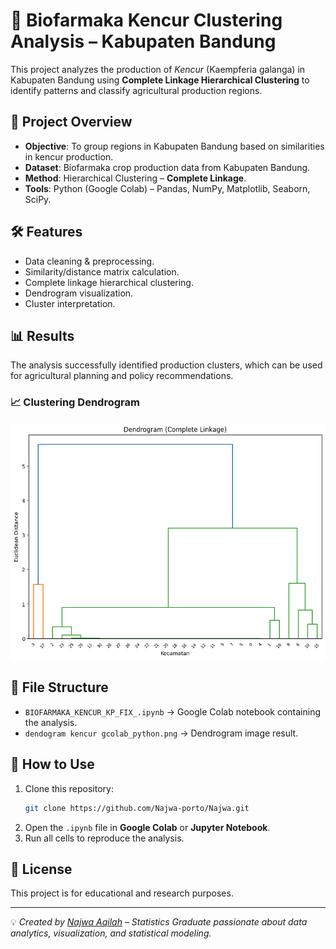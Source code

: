
# 🌱 Biofarmaka Kencur Clustering Analysis – Kabupaten Bandung

This project analyzes the production of *Kencur* (Kaempferia galanga) in Kabupaten Bandung using **Complete Linkage Hierarchical Clustering** to identify patterns and classify agricultural production regions.

## 📌 Project Overview
- **Objective**: To group regions in Kabupaten Bandung based on similarities in kencur production.
- **Dataset**: Biofarmaka crop production data from Kabupaten Bandung.
- **Method**: Hierarchical Clustering – **Complete Linkage**.
- **Tools**: Python (Google Colab) – Pandas, NumPy, Matplotlib, Seaborn, SciPy.

## 🛠 Features
- Data cleaning & preprocessing.
- Similarity/distance matrix calculation.
- Complete linkage hierarchical clustering.
- Dendrogram visualization.
- Cluster interpretation.

## 📊 Results
The analysis successfully identified production clusters, which can be used for agricultural planning and policy recommendations.

### 📈 Clustering Dendrogram
![Kencur Clustering Dendrogram](dendogram%20kencur%20gcolab_python.png)

## 📂 File Structure
- `BIOFARMAKA_KENCUR_KP_FIX_.ipynb` → Google Colab notebook containing the analysis.
- `dendogram kencur gcolab_python.png` → Dendrogram image result.

## 🚀 How to Use
1. Clone this repository:
   ```bash
   git clone https://github.com/Najwa-porto/Najwa.git
   ```
2. Open the `.ipynb` file in **Google Colab** or **Jupyter Notebook**.
3. Run all cells to reproduce the analysis.

## 📜 License
This project is for educational and research purposes.

---
💡 *Created by [Najwa Aqilah](https://github.com/Najwa-porto) – Statistics Graduate passionate about data analytics, visualization, and statistical modeling.*
